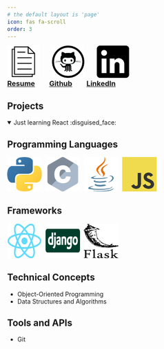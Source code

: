 ```yaml
---
# the default layout is 'page'
icon: fas fa-scroll
order: 3
---
```


<style>
#portfolio_logos img {
    display: inline-block;
    width: 100%;
    margin: 0 25px 0 0;
    height: 75px; 
    width:75px;
}
#portfolio_labels h3 {
    display: inline-block;
    margin: 0 9px 0 0;
    padding-top: 0%;
    padding-right: 4%;
}
#logo_icons img {
    display: inline-block;
    width: 100%;
    margin: 0 5px 0 0;
    height: 80px; 
    width:80px;
}
</style>

<div id="portfolio_logos">
    <img title="resume_logo" src="/assets/img/icons/resume_icon.png" alt="" />
    <img title="github_logo" src="/assets/img/icons/github_icon.png" alt=""  />
    <img title="linkedin_logo" src="/assets/img/icons/linkedin_icon.png" alt="" />
</div>

<div id="portfolio_labels">
    <h3><a href="/assets/pdf/resume.pdf" target="_blank"> Resume </a></h3>
    <h3><a href="https://github.com/Korinoe" target="_blank"> Github </a></h3>
    <h3><a href="https://www.linkedin.com/in/corinnahoang/" target="_blank"> LinkedIn </a></h3>
</div>

## Projects
<details open>
<summary>Just learning React :disguised_face:</summary>
<!-- TBA -->
</details>

## Programming Languages
<div id="logo_icons">
    <img title="python_logo" src="/assets/img/icons/python.png" alt="python_logo"/>
    <img title="c_logo" src="/assets/img/icons/c.png" alt="c_logo"/>
    <img title="java_logo" src="/assets/img/icons/java.png" alt="java_logo"/>
    <img title="javascript_logo" src="/assets/img/icons/javascript.png" alt="javascript_logo"/>
</div>

## Frameworks
<div id="logo_icons">
    <img title="react_logo" src="/assets/img/icons/react.png" alt="react_logo"/>
    <img title="django_logo" src="/assets/img/icons/django.png" alt="django_logo"/>
    <img title="flask_logo" src="/assets/img/icons/flask.png" alt="flask_logo"/>
</div>

## Technical Concepts
* Object-Oriented Programming
* Data Structures and Algorithms

## Tools and APIs
* Git